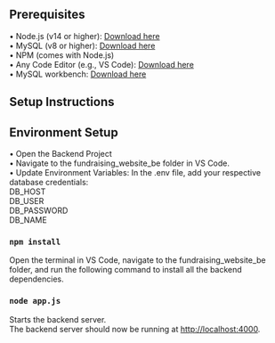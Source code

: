 ## Prerequisites

• Node.js (v14 or higher): [Download here](https://nodejs.org/en/download/prebuilt-installer)\
• MySQL (v8 or higher): [Download here](https://dev.mysql.com/downloads/installer/)\
• NPM (comes with Node.js)\
• Any Code Editor (e.g., VS Code): [Download here](https://code.visualstudio.com/download)\
• MySQL workbench: [Download here](https://dev.mysql.com/downloads/workbench/)

## Setup Instructions

## Environment Setup

• Open the Backend Project\
• Navigate to the fundraising_website_be folder in VS Code.\
• Update Environment Variables: In the .env file, add your respective database credentials:\
DB_HOST\
DB_USER\
DB_PASSWORD\
DB_NAME

### `npm install`

Open the terminal in VS Code, navigate to the fundraising_website_be folder, and run the following command to install all the backend dependencies.

### `node app.js`

Starts the backend server.\
The backend server should now be running at [http://localhost:4000](http://localhost:4000).
